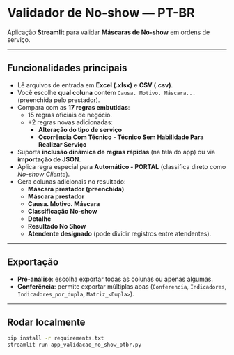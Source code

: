 # Validador de No-show — PT-BR

Aplicação **Streamlit** para validar **Máscaras de No-show** em ordens de serviço.

---

## Funcionalidades principais
- Lê arquivos de entrada em **Excel (.xlsx)** e **CSV (.csv)**.
- Você escolhe **qual coluna** contém `Causa. Motivo. Máscara...` (preenchida pelo prestador).
- Compara com as **17 regras embutidas**:
  - 15 regras oficiais de negócio.
  - +2 regras novas adicionadas:
    - **Alteração do tipo de serviço**
    - **Ocorrência Com Técnico - Técnico Sem Habilidade Para Realizar Serviço**
- Suporta **inclusão dinâmica de regras rápidas** (na tela do app) ou via **importação de JSON**.
- Aplica regra especial para **Automático - PORTAL** (classifica direto como *No-show Cliente*).
- Gera colunas adicionais no resultado:
  - **Máscara prestador (preenchida)**
  - **Máscara prestador**
  - **Causa. Motivo. Máscara**
  - **Classificação No-show**
  - **Detalhe**
  - **Resultado No Show**
  - **Atendente designado** (pode dividir registros entre atendentes).

---

## Exportação
- **Pré-análise**: escolha exportar todas as colunas ou apenas algumas.  
- **Conferência**: permite exportar múltiplas abas (`Conferencia`, `Indicadores`, `Indicadores_por_dupla`, `Matriz_<Dupla>`).

---

## Rodar localmente

```bash
pip install -r requirements.txt
streamlit run app_validacao_no_show_ptbr.py

